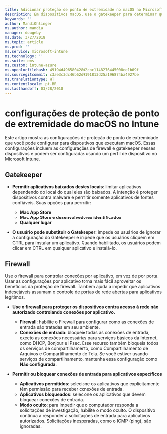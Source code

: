 ```yaml
---
title: Adicionar proteção de ponto de extremidade no macOS no Microsoft Intune – Azure | Microsoft Docs
description: Em dispositivos macOS, use o gatekeeper para determinar quais aplicativos podem ser instalados, incluindo a Mac App Store. Também habilite ou configure um firewall para permitir que aplicativos específicos, aplicativos de especificações de blocos, usem o modo oculto e até mesmo bloqueiem determinados tipos de conexões de entrada usando o Microsoft Intune.
keywords: ''
author: MandiOhlinger
ms.author: mandia
manager: dougeby
ms.date: 3/27/2018
ms.topic: article
ms.prod: ''
ms.service: microsoft-intune
ms.technology: ''
ms.suite: ems
ms.custom: intune-azure
ms.openlocfilehash: 49194d49658042802cbc1148276445008ee1b09f
ms.sourcegitcommit: c3ae3c3dc46b62d9191813d25a196874ba4927be
ms.translationtype: HT
ms.contentlocale: pt-BR
ms.lasthandoff: 03/28/2018
---
```

# <a name="macos-endpoint-protection-settings-in-intune"></a>configurações de proteção de ponto de extremidade do macOS no Intune

Este artigo mostra as configurações de proteção de ponto de extremidade que você pode configurar para dispositivos que executam macOS. Essas configurações incluem as configurações de firewall e gatekeeper nesses dispositivos e podem ser configuradas usando um perfil de dispositivo no Microsoft Intune.

## <a name="gatekeeper"></a>Gatekeeper

- **Permitir aplicativos baixados destes locais**: limitar aplicativos dependendo do local do qual eles são baixados. A intenção é proteger dispositivos contra malware e permitir somente aplicativos de fontes confiáveis. Suas opções para permitir: 
  - **Mac App Store**
  - **Mac App Store e desenvolvedores identificados**
  - **Qualquer lugar**

- **O usuário pode substituir o Gatekeeper**: impede os usuários de ignorar a configuração do Gatekeeper e impede que os usuários cliquem em CTRL para instalar um aplicativo. Quando habilitado, os usuários podem clicar em CTRL em qualquer aplicativo e instalá-lo.

## <a name="firewall"></a>Firewall

Use o firewall para controlar conexões por aplicativo, em vez de por porta. Usar as configurações por aplicativo torna mais fácil aproveitar os benefícios da proteção de firewall. Também ajuda a impedir que aplicativos indesejáveis assumam o controle de portas de rede abertas para aplicativos legítimos.

- **Use o firewall para proteger os dispositivos contra acesso à rede não autorizado controlando conexões por aplicativo.**
  - **Firewall**: habilite o Firewall para configurar como as conexões de entrada são tratadas em seu ambiente.
  - **Conexões de entrada**: bloqueie todas as conexões de entrada, exceto as conexões necessárias para serviços básicos da Internet, como DHCP, Bonjour e IPsec. Esse recurso também bloqueia todos os serviços de compartilhamento, como Compartilhamento de Arquivos e Compartilhamento de Tela. Se você estiver usando serviços de compartilhamento, mantenha essa configuração como **Não configurada**.

- **Permitir ou bloquear conexões de entrada para aplicativos específicos**
  - **Aplicativos permitidos**: selecione os aplicativos que explicitamente têm permissão para receber conexões de entrada.
  - **Aplicativos bloqueados**: selecione os aplicativos que devem bloquear conexões de entrada.
  - **Modo oculto**: para impedir que o computador responda a solicitações de investigação, habilite o modo oculto. O dispositivo continua a responder a solicitações de entrada para aplicativos autorizados. Solicitações inesperadas, como o ICMP (ping), são ignoradas.
